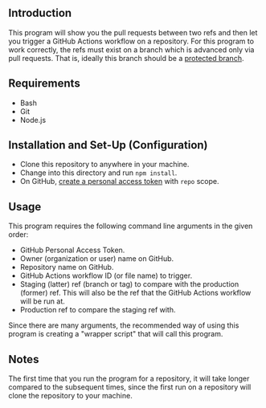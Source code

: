 ## Introduction
This program will show you the pull requests between two refs and then let you trigger a GitHub Actions workflow on a repository. For this program to work correctly, the refs must exist on a branch which is advanced only via pull requests. That is, ideally this branch should be a [protected branch](https://docs.github.com/en/repositories/configuring-branches-and-merges-in-your-repository/defining-the-mergeability-of-pull-requests/about-protected-branches#require-pull-request-reviews-before-merging).

## Requirements
- Bash
- Git
- Node.js

## Installation and Set-Up (Configuration)
- Clone this repository to anywhere in your machine.
- Change into this directory and run `npm install`.
- On GitHub, [create a personal access token](https://github.com/settings/tokens) with `repo` scope.

## Usage
This program requires the following command line arguments in the given order:
- GitHub Personal Access Token.
- Owner (organization or user) name on GitHub.
- Repository name on GitHub.
- GitHub Actions workflow ID (or file name) to trigger.
- Staging (latter) ref (branch or tag) to compare with the production (former) ref. This will also be the ref that the GitHub Actions workflow will be run at.
- Production ref to compare the staging ref with.

Since there are many arguments, the recommended way of using this program is creating a "wrapper script" that will call this program.

## Notes
The first time that you run the program for a repository, it will take longer compared to the subsequent times, since the first run on a repository will clone the repository to your machine.
